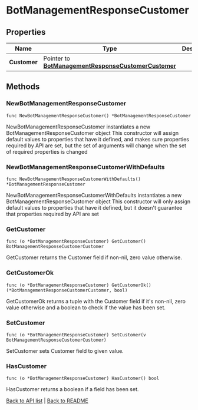 # BotManagementResponseCustomer

## Properties

Name | Type | Description | Notes
------------ | ------------- | ------------- | -------------
**Customer** | Pointer to [**BotManagementResponseCustomerCustomer**](BotManagementResponseCustomerCustomer.md) |  | [optional] 

## Methods

### NewBotManagementResponseCustomer

`func NewBotManagementResponseCustomer() *BotManagementResponseCustomer`

NewBotManagementResponseCustomer instantiates a new BotManagementResponseCustomer object
This constructor will assign default values to properties that have it defined,
and makes sure properties required by API are set, but the set of arguments
will change when the set of required properties is changed

### NewBotManagementResponseCustomerWithDefaults

`func NewBotManagementResponseCustomerWithDefaults() *BotManagementResponseCustomer`

NewBotManagementResponseCustomerWithDefaults instantiates a new BotManagementResponseCustomer object
This constructor will only assign default values to properties that have it defined,
but it doesn't guarantee that properties required by API are set

### GetCustomer

`func (o *BotManagementResponseCustomer) GetCustomer() BotManagementResponseCustomerCustomer`

GetCustomer returns the Customer field if non-nil, zero value otherwise.

### GetCustomerOk

`func (o *BotManagementResponseCustomer) GetCustomerOk() (*BotManagementResponseCustomerCustomer, bool)`

GetCustomerOk returns a tuple with the Customer field if it's non-nil, zero value otherwise
and a boolean to check if the value has been set.

### SetCustomer

`func (o *BotManagementResponseCustomer) SetCustomer(v BotManagementResponseCustomerCustomer)`

SetCustomer sets Customer field to given value.

### HasCustomer

`func (o *BotManagementResponseCustomer) HasCustomer() bool`

HasCustomer returns a boolean if a field has been set.


[Back to API list](../README.md#documentation-for-api-endpoints) | [Back to README](../README.md)
